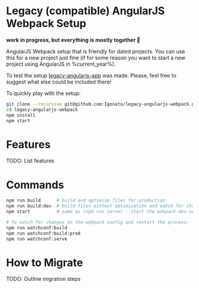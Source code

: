 # Legacy (compatible) AngularJS Webpack Setup

**work in progress, but everything is mostly together 🎉**

AngularJS Webpack setup that is friendly for dated projects. You can use
this for a new project just fine (if for some reason you want to start a new
project using AngularJS in %current_year%).

To test the setup [legacy-angularjs-app] was made. Please, feel free to
suggest what else could be included there!

To quickly play with the setup:

```bash
git clone --recursive git@github.com:Igonato/legacy-angularjs-webpack.git
cd legacy-angularjs-webpack
npm install
npm start
```

[legacy-angularjs-app]: https://github.com/Igonato/legacy-angularjs-app


# Features

TODO: List features

# Commands

```bash
npm run build      # build and optimize files for production
npm run build:dev  # build files without optimisation and watch for changes
npm start          # same as (npm run serve) - start the webpack-dev-server

# To watch for changes in the webpack config and restart the process:
npm run watchconf:build
npm run watchconf:build:prod
npm run watchconf:serve
```

# How to Migrate

TODO: Outline migration steps
